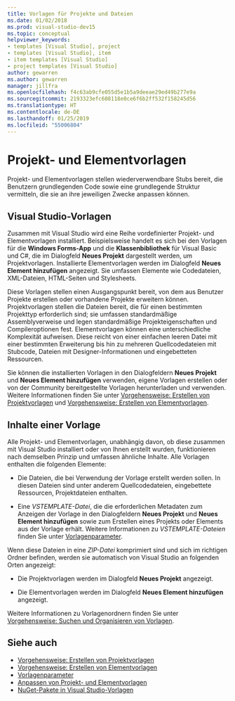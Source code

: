 ```yaml
---
title: Vorlagen für Projekte und Dateien
ms.date: 01/02/2018
ms.prod: visual-studio-dev15
ms.topic: conceptual
helpviewer_keywords:
- templates [Visual Studio], project
- templates [Visual Studio], item
- item templates [Visual Studio]
- project templates [Visual Studio]
author: gewarren
ms.author: gewarren
manager: jillfra
ms.openlocfilehash: f4c63ab9cfe055d5e1b5a9deeae29ed49b277e9a
ms.sourcegitcommit: 2193323efc608118e0ce6f6b2ff532f158245d56
ms.translationtype: HT
ms.contentlocale: de-DE
ms.lasthandoff: 01/25/2019
ms.locfileid: "55006804"
---
```

# <a name="project-and-item-templates"></a>Projekt- und Elementvorlagen

Projekt- und Elementvorlagen stellen wiederverwendbare Stubs bereit, die Benutzern grundlegenden Code sowie eine grundlegende Struktur vermitteln, die sie an ihre jeweiligen Zwecke anpassen können.

## <a name="visual-studio-templates"></a>Visual Studio-Vorlagen

Zusammen mit Visual Studio wird eine Reihe vordefinierter Projekt- und Elementvorlagen installiert. Beispielsweise handelt es sich bei den Vorlagen für die **Windows Forms-App** und die **Klassenbibliothek** für Visual Basic und C#, die im Dialogfeld **Neues Projekt** dargestellt werden, um Projektvorlagen. Installierte Elementvorlagen werden im Dialogfeld **Neues Element hinzufügen** angezeigt. Sie umfassen Elemente wie Codedateien, XML-Dateien, HTML-Seiten und Stylesheets.

Diese Vorlagen stellen einen Ausgangspunkt bereit, von dem aus Benutzer Projekte erstellen oder vorhandene Projekte erweitern können. Projektvorlagen stellen die Dateien bereit, die für einen bestimmten Projekttyp erforderlich sind; sie umfassen standardmäßige Assemblyverweise und legen standardmäßige Projekteigenschaften und Compileroptionen fest. Elementvorlagen können eine unterschiedliche Komplexität aufweisen. Diese reicht von einer einfachen leeren Datei mit einer bestimmten Erweiterung bis hin zu mehreren Quellcodedateien mit Stubcode, Dateien mit Designer-Informationen und eingebetteten Ressourcen.

Sie können die installierten Vorlagen in den Dialogfeldern **Neues Projekt** und **Neues Element hinzufügen** verwenden, eigene Vorlagen erstellen oder von der Community bereitgestellte Vorlagen herunterladen und verwenden. Weitere Informationen finden Sie unter [Vorgehensweise: Erstellen von Projektvorlagen](../ide/how-to-create-project-templates.md) und [Vorgehensweise: Erstellen von Elementvorlagen](../ide/how-to-create-item-templates.md).

## <a name="contents-of-a-template"></a>Inhalte einer Vorlage

Alle Projekt- und Elementvorlagen, unabhängig davon, ob diese zusammen mit Visual Studio installiert oder von Ihnen erstellt wurden, funktionieren nach demselben Prinzip und umfassen ähnliche Inhalte. Alle Vorlagen enthalten die folgenden Elemente:

- Die Dateien, die bei Verwendung der Vorlage erstellt werden sollen. In diesen Dateien sind unter anderem Quellcodedateien, eingebettete Ressourcen, Projektdateien enthalten.

- Eine *VSTEMPLATE-Datei*, die die erforderlichen Metadaten zum Anzeigen der Vorlage in den Dialogfeldern **Neues Projekt** und **Neues Element hinzufügen** sowie zum Erstellen eines Projekts oder Elements aus der Vorlage erhält. Weitere Informationen zu *VSTEMPLATE-Dateien* finden Sie unter [Vorlagenparameter](../ide/template-parameters.md).

Wenn diese Dateien in eine *ZIP-Datei* komprimiert sind und sich im richtigen Ordner befinden, werden sie automatisch von Visual Studio an folgenden Orten angezeigt:

- Die Projektvorlagen werden im Dialogfeld **Neues Projekt** angezeigt.

- Die Elementvorlagen werden im Dialogfeld **Neues Element hinzufügen** angezeigt.

Weitere Informationen zu Vorlagenordnern finden Sie unter [Vorgehensweise: Suchen und Organisieren von Vorlagen](../ide/how-to-locate-and-organize-project-and-item-templates.md).

## <a name="see-also"></a>Siehe auch

- [Vorgehensweise: Erstellen von Projektvorlagen](../ide/how-to-create-project-templates.md)
- [Vorgehensweise: Erstellen von Elementvorlagen](../ide/how-to-create-item-templates.md)
- [Vorlagenparameter](../ide/template-parameters.md)
- [Anpassen von Projekt- und Elementvorlagen](../ide/customizing-project-and-item-templates.md)
- [NuGet-Pakete in Visual Studio-Vorlagen](/nuget/visual-studio-extensibility/visual-studio-templates)
